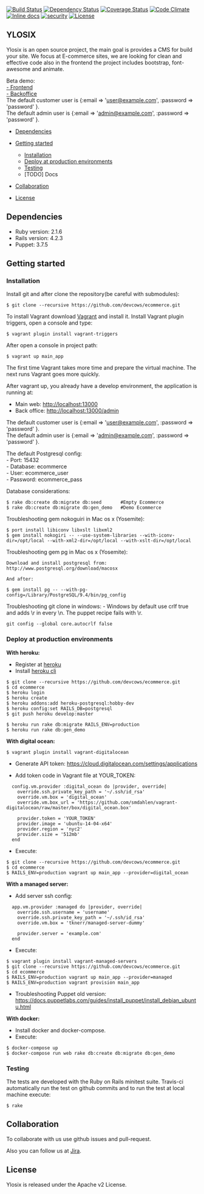 [![Build Status](https://travis-ci.org/ylosix/ylosix.svg?branch=develop)](https://travis-ci.org/ylosix/ylosix)
[![Dependency Status](https://gemnasium.com/ylosix/ylosix.svg)](https://gemnasium.com/ylosix/ylosix)
[![Coverage Status](https://coveralls.io/repos/ylosix/ylosix/badge.svg?branch=develop)](https://coveralls.io/r/ylosix/ylosix?branch=develop)
[![Code Climate](https://codeclimate.com/github/ylosix/ylosix/badges/gpa.svg)](https://codeclimate.com/github/ylosix/ylosix)
[![Inline docs](http://inch-ci.org/github/ylosix/ylosix.svg?branch=develop)](http://inch-ci.org/github/ylosix/ylosix)
[![security](https://hakiri.io/github/ylosix/ylosix/develop.svg)](https://hakiri.io/github/ylosix/ylosix)
[![License](http://img.shields.io/:license-Apache_v2-blue.svg)](https://raw.githubusercontent.com/ylosix/ylosix/develop/LICENSE)

## YLOSIX

Ylosix is an open source project, the main goal is provides a CMS for build your site.
We focus at E-commerce sites, we are looking for clean and effective code also in
the frontend the project includes bootstrap, font-awesome and animate.

Beta demo: <br />
[- Frontend](http://ylos.ylosix.com) <br />
[- Backoffice](http://ylos.ylosix.com/admin) <br />
The default customer user is {:email => 'user@example.com', :password => 'password' }.<br />
The default admin user is {:email => 'admin@example.com', :password => 'password' }.


  * [Dependencies](#dependencies)
  * [Getting started](#getting-started)   
    * [Installation](#installation)
    * [Deploy at production environments](#deploy-at-production-environments)
    * [Testing](#testing)
    * [TODO] Docs

  * [Collaboration](#collaboration)
  * [License](#license)


## Dependencies

  * Ruby version: 2.1.6
  * Rails version: 4.2.3
  * Puppet: 3.7.5


## Getting started

### Installation

  Install git and after clone the repository(be careful with submodules):

  ```
  $ git clone --recursive https://github.com/devcows/ecommerce.git
  ```

  To install Vagrant download [Vagrant](https://www.vagrantup.com) and install it. Install Vagrant plugin triggers, open a console and type:

  ```
  $ vagrant plugin install vagrant-triggers
  ```

  After open a console in project path:

  ```
  $ vagrant up main_app
  ```

  The first time Vagrant takes more time and prepare the virtual machine. The next runs Vagrant goes more quickly.

  After vagrant up, you already have a develop environment, the application is running at: <br />
  - Main web: [http://localhost:13000](http://localhost:13000)
  - Back office: [http://localhost:13000/admin](http://localhost:13000/admin)

  The default customer user is {:email => 'user@example.com', :password => 'password' }.<br />
  The default admin user is {:email => 'admin@example.com', :password => 'password' }.

  The default Postgresql config: <br />
    - Port: 15432 <br />
    - Database: ecommerce <br />
    - User: ecommerce_user <br />
    - Password: ecommerce_pass <br />

  Database considerations:

  ```
  $ rake db:create db:migrate db:seed       #Empty Ecommerce
  $ rake db:create db:migrate db:gen_demo   #Demo Ecommerce
  ```

  Troubleshooting gem nokoguiri in Mac os x (Yosemite):
  ```
  $ port install libiconv libxslt libxml2
  $ gem install nokogiri -- --use-system-libraries --with-iconv-dir=/opt/local --with-xml2-dir=/opt/local --with-xslt-dir=/opt/local
  ```

  Troubleshooting gem pg in Mac os x (Yosemite):
  ```
  Download and install postgresql from:
  http://www.postgresql.org/download/macosx

  And after:

  $ gem install pg -- --with-pg-config=/Library/PostgreSQL/9.4/bin/pg_config
  ```

  Troubleshooting git clone in windows:
    - Windows by default use crlf true and adds \r in every \n. The puppet recipe fails with \r.
  ```
  git config --global core.autocrlf false
  ```


### Deploy at production environments

  __With heroku:__
  - Register at [heroku](https://www.heroku.com)
  - Install [heroku cli](https://toolbelt.heroku.com)

  ```
  $ git clone --recursive https://github.com/devcows/ecommerce.git
  $ cd ecommerce
  $ heroku login
  $ heroku create
  $ heroku addons:add heroku-postgresql:hobby-dev
  $ heroku config:set RAILS_DB=postgresql
  $ git push heroku develop:master

  $ heroku run rake db:migrate RAILS_ENV=production
  $ heroku run rake db:gen_demo
  ```

  __With digital ocean:__
  ```
  $ vagrant plugin install vagrant-digitalocean
  ```

  - Generate API token:
    https://cloud.digitalocean.com/settings/applications

  - Add token code in Vagrant file at YOUR_TOKEN:
  ```
    config.vm.provider :digital_ocean do |provider, override|
      override.ssh.private_key_path = '~/.ssh/id_rsa'
      override.vm.box = 'digital_ocean'
      override.vm.box_url = 'https://github.com/smdahlen/vagrant-digitalocean/raw/master/box/digital_ocean.box'

      provider.token = 'YOUR_TOKEN'
      provider.image = 'ubuntu-14-04-x64'
      provider.region = 'nyc2'
      provider.size = '512mb'
    end
  ```

  - Execute:
  ```
  $ git clone --recursive https://github.com/devcows/ecommerce.git
  $ cd ecommerce
  $ RAILS_ENV=production vagrant up main_app --provider=digital_ocean
  ```

  __With a managed server:__

  - Add server ssh config:
  ```
    app.vm.provider :managed do |provider, override|
      override.ssh.username = 'username'
      override.ssh.private_key_path = '~/.ssh/id_rsa'
      override.vm.box = 'tknerr/managed-server-dummy'

      provider.server = 'example.com'
    end  
  ```

  - Execute:
  ```
  $ vagrant plugin install vagrant-managed-servers
  $ git clone --recursive https://github.com/devcows/ecommerce.git
  $ cd ecommerce
  $ RAILS_ENV=production vagrant up main_app --provider=managed
  $ RAILS_ENV=production vagrant provision main_app
  ```

  - Troubleshooting Puppet old version:
    https://docs.puppetlabs.com/guides/install_puppet/install_debian_ubuntu.html

  __With docker:__
  - Install docker and docker-compose.
  - Execute:
  ```
  $ docker-compose up
  $ docker-compose run web rake db:create db:migrate db:gen_demo
  ```


### Testing

The tests are developed with the Ruby on Rails minitest suite. Travis-ci
automatically run the test on github commits and to run the test at local machine
execute:
```
$ rake
```


## Collaboration

To collaborate with us use github issues and pull-request.

Also you can follow us at [Jira](https://ylos-hispania.atlassian.net/secure/Dashboard.jspa).


## License

Ylosix is released under the Apache v2 License.
